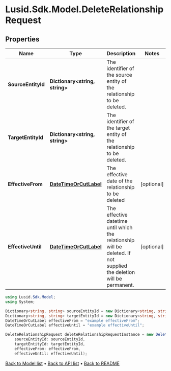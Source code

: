 # Lusid.Sdk.Model.DeleteRelationshipRequest

## Properties

Name | Type | Description | Notes
------------ | ------------- | ------------- | -------------
**SourceEntityId** | **Dictionary&lt;string, string&gt;** | The identifier of the source entity of the relationship to be deleted. | 
**TargetEntityId** | **Dictionary&lt;string, string&gt;** | The identifier of the target entity of the relationship to be deleted. | 
**EffectiveFrom** | [**DateTimeOrCutLabel**](DateTimeOrCutLabel.md) | The effective date of the relationship to be deleted | [optional] 
**EffectiveUntil** | [**DateTimeOrCutLabel**](DateTimeOrCutLabel.md) | The effective datetime until which the relationship will be deleted. If not supplied the deletion will be permanent. | [optional] 

```csharp
using Lusid.Sdk.Model;
using System;

Dictionary<string, string> sourceEntityId = new Dictionary<string, string>();
Dictionary<string, string> targetEntityId = new Dictionary<string, string>();
DateTimeOrCutLabel effectiveFrom = "example effectiveFrom";
DateTimeOrCutLabel effectiveUntil = "example effectiveUntil";

DeleteRelationshipRequest deleteRelationshipRequestInstance = new DeleteRelationshipRequest(
    sourceEntityId: sourceEntityId,
    targetEntityId: targetEntityId,
    effectiveFrom: effectiveFrom,
    effectiveUntil: effectiveUntil);
```

[Back to Model list](../README.md#documentation-for-models) &#8226; [Back to API list](../README.md#documentation-for-api-endpoints) &#8226; [Back to README](../README.md)
